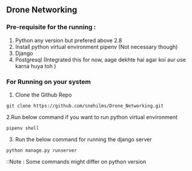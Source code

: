 
## Drone Networking


### Pre-requisite for the running :
1. Python any version but prefered above 2.8
2. Install python virtual environment pipenv (Not necessary though)
3. Django
4. Postgresql (Integrated this for now, aage dekhte hai agar koi aur use karna huya toh )

### For Running on your system
1. Clone the Github Repo
```
git clone https://github.com/snehilms/Drone_Networking.git
```
2.Run below command if you want to run python virtual environment
```
pipenv shell
```
3. Run the below command for running the django server
```
python manage.py runserver
```

::Note : Some commands might differ on python version 

